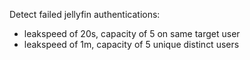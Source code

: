 Detect failed jellyfin authentications:

 - leakspeed of 20s, capacity of 5 on same target user
 - leakspeed of 1m, capacity of 5 unique distinct users